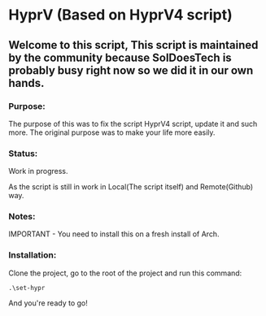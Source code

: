 # HyprV (Based on HyprV4 script)
## Welcome to this script, This script is maintained by the community because SolDoesTech is probably busy right now so we did it in our own hands.
### Purpose:
The purpose of this was to fix the script HyprV4 script, update it and such more.
The original purpose was to make your life more easily.

### Status:
Work in progress.

As the script is still in work in Local(The script itself) and Remote(Github) way.

### Notes:
IMPORTANT - You need to install this on a fresh install of Arch.


### Installation:
Clone the project, go to the root of the project and run this command:

```
.\set-hypr
```

And you're ready to go!
